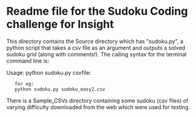 # Readme file for the Sudoku Coding challenge for Insight 

This directory contains the Source directory which has "sudoku.py", a python script that takes a csv 
file as an argument and outputs a solved sudoku grid (along with comments!).
The calling syntax for the terminal command line is:

Usage: python sudoku.py csvfile:

       for eg:
       python sudoku.py sudoku_easy2.csv 

There is a Sample_CSVs directory containing some sudoku (csv files) of varying difficulty 
downloaded from the web  which were used for testing.
